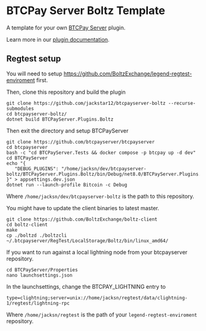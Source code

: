 # BTCPay Server Boltz Template

A template for your own [BTCPay Server](https://github.com/btcpayserver) plugin.

Learn more in our [plugin documentation](https://docs.btcpayserver.org/Development/Plugins/).

## Regtest setup

You will need to setup https://github.com/BoltzExchange/legend-regtest-enviroment first.

Then, clone this repository and build the plugin

```
git clone https://github.com/jackstar12/btcpayserver-boltz --recurse-submodules
cd btcpayserver-boltz/
dotnet build BTCPayServer.Plugins.Boltz
```

Then exit the directory and setup BTCPayServer

```
git clone https://github.com/btcpayserver/btcpayserver
cd btcpayserver
bash -c "cd BTCPayServer.Tests && docker compose -p btcpay up -d dev"
cd BTCPayServer
echo "{
   "DEBUG_PLUGINS": "/home/jacksn/dev/btcpayserver-boltz/BTCPayServer.Plugins.Boltz/bin/Debug/net8.0/BTCPayServer.Plugins.Boltz.dll"
}" > appsettings.dev.json
dotnet run --launch-profile Bitcoin -c Debug
```

Where `/home/jacksn/dev/btcpayserver-boltz` is the path to this repository.

You might have to update the client binaries to latest master.

```
git clone https://github.com/BoltzExchange/boltz-client
cd boltz-client
make
cp ./boltzd ./boltzcli ~/.btcpayserver/RegTest/LocalStorage/Boltz/bin/linux_amd64/
```

If you want to run against a local lightning node from your btcpayserver repository.

```
cd BTCPayServer/Properties
nano launchsettings.json
```

In the launchsettings, change the BTCPAY_LIGHTNING entry to

`type=clightning;server=unix://home/jacksn/regtest/data/clightning-1/regtest/lightning-rpc`

Where `/home/jacksn/regtest` is the path of your `legend-regtest-enviroment` repository.
